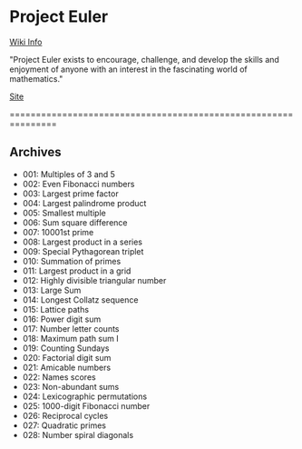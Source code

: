 # Project Euler  
  
[Wiki Info](https://en.wikipedia.org/wiki/Project_Euler)  
  
"Project Euler exists to encourage, challenge, and develop the skills and enjoyment of anyone with an interest in the fascinating world of mathematics."  
  
[Site](https://projecteuler.net/)  
  
===============================================================  
## Archives  

- 001: Multiples of 3 and 5
- 002: Even Fibonacci numbers
- 003: Largest prime factor
- 004: Largest palindrome product
- 005: Smallest multiple
- 006: Sum square difference  
- 007: 10001st prime  
- 008: Largest product in a series  
- 009: Special Pythagorean triplet  
- 010: Summation of primes  
- 011: Largest product in a grid  
- 012: Highly divisible triangular number  
- 013: Large Sum  
- 014: Longest Collatz sequence  
- 015: Lattice paths  
- 016: Power digit sum  
- 017: Number letter counts  
- 018: Maximum path sum I  
- 019: Counting Sundays  
- 020: Factorial digit sum  
- 021: Amicable numbers  
- 022: Names scores  
- 023: Non-abundant sums  
- 024: Lexicographic permutations  
- 025: 1000-digit Fibonacci number  
- 026: Reciprocal cycles
- 027: Quadratic primes
- 028: Number spiral diagonals  
